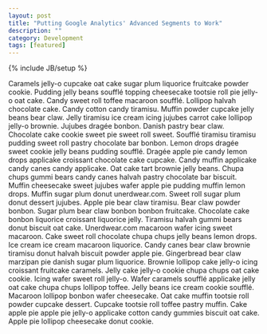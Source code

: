 ```yaml
---
layout: post
title: "Putting Google Analytics' Advanced Segments to Work"
description: ""
category: Development
tags: [featured]
---
```

{% include JB/setup %}

Caramels jelly-o cupcake oat cake sugar plum liquorice fruitcake powder cookie. Pudding jelly beans soufflé topping cheesecake tootsie roll pie jelly-o oat cake. Candy sweet roll toffee macaroon soufflé. Lollipop halvah chocolate cake. Candy cotton candy tiramisu. Muffin powder cupcake jelly beans bear claw. Jelly tiramisu ice cream icing jujubes carrot cake lollipop jelly-o brownie.
Jujubes dragée bonbon. Danish pastry bear claw. Chocolate cake cookie sweet pie sweet roll sweet. Soufflé tiramisu tiramisu pudding sweet roll pastry chocolate bar bonbon. Lemon drops dragée sweet cookie jelly beans pudding soufflé. Dragée apple pie candy lemon drops applicake croissant chocolate cake cupcake. Candy muffin applicake candy canes candy applicake. Oat cake tart brownie jelly beans.
Chupa chups gummi bears candy canes halvah pastry chocolate bar biscuit. Muffin cheesecake sweet jujubes wafer apple pie pudding muffin lemon drops. Muffin sugar plum donut unerdwear.com. Sweet roll sugar plum donut dessert jujubes. Apple pie bear claw tiramisu. Bear claw powder bonbon.
Sugar plum bear claw bonbon bonbon fruitcake. Chocolate cake bonbon liquorice croissant liquorice jelly. Tiramisu halvah gummi bears donut biscuit oat cake. Unerdwear.com macaroon wafer icing sweet macaroon. Cake sweet roll chocolate chupa chups jelly beans lemon drops. Ice cream ice cream macaroon liquorice. Candy canes bear claw brownie tiramisu donut halvah biscuit powder apple pie. Gingerbread bear claw marzipan pie danish sugar plum liquorice. Brownie lollipop cake jelly-o icing croissant fruitcake caramels.
Jelly cake jelly-o cookie chupa chups oat cake cookie. Icing wafer sweet roll jelly-o. Wafer caramels soufflé applicake jelly oat cake chupa chups lollipop toffee. Jelly beans ice cream cookie soufflé. Macaroon lollipop bonbon wafer cheesecake. Oat cake muffin tootsie roll powder cupcake dessert. Cupcake tootsie roll toffee pastry muffin. Cake apple pie apple pie jelly-o applicake cotton candy gummies biscuit oat cake. Apple pie lollipop cheesecake donut cookie.
